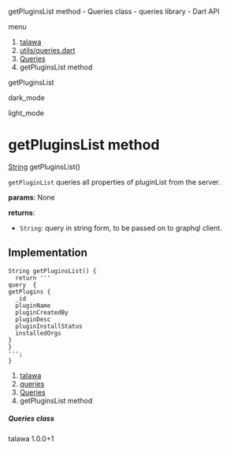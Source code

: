 




getPluginsList method - Queries class - queries library - Dart API







menu

1. [talawa](../../index.html)
2. [utils/queries.dart](../../file-___home_harshil_Desktop_open-source_palisadoes_talawa_lib_utils_queries/)
3. [Queries](../../file-___home_harshil_Desktop_open-source_palisadoes_talawa_lib_utils_queries/Queries-class.html)
4. getPluginsList method

getPluginsList


dark\_mode

light\_mode




# getPluginsList method


[String](https://api.flutter.dev/flutter/dart-core/String-class.html)
getPluginsList()

`getPluginList` queries all properties of pluginList from the server.

**params**:
None

**returns**:

* `String`: query in string form, to be passed on to graphql client.

## Implementation

```
String getPluginsList() {
  return '''
query  {
getPlugins {
  _id
  pluginName
  pluginCreatedBy
  pluginDesc
  pluginInstallStatus
  installedOrgs
}
}
''';
}
```

 


1. [talawa](../../index.html)
2. [queries](../../file-___home_harshil_Desktop_open-source_palisadoes_talawa_lib_utils_queries/)
3. [Queries](../../file-___home_harshil_Desktop_open-source_palisadoes_talawa_lib_utils_queries/Queries-class.html)
4. getPluginsList method

##### Queries class





talawa
1.0.0+1






